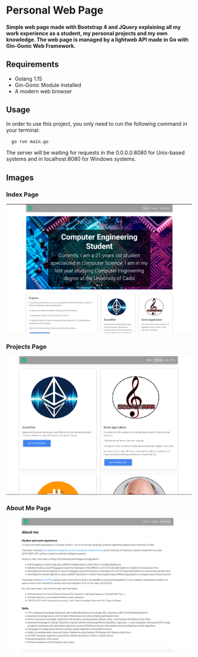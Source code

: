 # Personal Web Page
#### Simple web page made with Bootstrap 4 and JQuery explaining all my work experience as a student, my personal projects and my own knowledge. The web page is managed by a lightweb API made in Go with Gin-Gonic Web Framework.

## Requirements
  * Golang 1.15
  * Gin-Gonic Module installed
  * A modern web browser
 
## Usage
In order to use this project, you only need to run the following command in your terminal:
```
  go run main.go
```
The server will be waiting for requests in the 0.0.0.0:8080 for Unix-based systems and in localhost:8080 for Windows systems.

## Images

### Index Page
![Index Page](https://github.com/ohVish/portfolio-go/blob/master/assets/homepage.png)

### Projects Page
![Projects Page](https://github.com/ohVish/portfolio-go/blob/master/assets/projectspage.png)

### About Me Page
![About me Page](https://github.com/ohVish/portfolio-go/blob/master/assets/aboutmepage.png)
